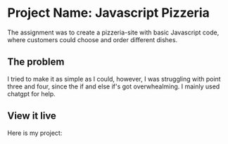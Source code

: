 # Project Name: Javascript Pizzeria

The assignment was to create a pizzeria-site with basic Javascript code, where customers could choose and order different dishes.

## The problem

I tried to make it as simple as I could, however, I was struggling with point three and four, since the if and else if's got overwhealming. I mainly used chatgpt for help.

## View it live

Here is my project:
